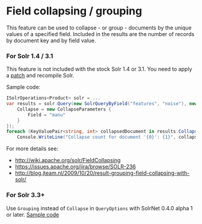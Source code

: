 # Field collapsing / grouping

This feature can be used to collapse - or group - documents by the unique values of a specified field. Included in the results are the number of records by document key and by field value.

### For Solr 1.4 / 3.1

This feature is not included with the stock Solr 1.4 or 3.1. You need to apply a [patch](https://issues.apache.org/jira/browse/SOLR-236) and recompile Solr.

Sample code:

```C#
ISolrOperations<Product> solr = ...
var results = solr.Query(new SolrQueryByField("features", "noise"), new QueryOptions {
    Collapse = new CollapseParameters {
        Field = "manu"
    }
});
foreach (KeyValuePair<string, int> collapsedDocument in results.Collapsing.DocResults)
    Console.WriteLine("Collapse count for document '{0}': {1}", collapsedDocument.Key, collapsedDocument.Value);
```

For more details see:

 * http://wiki.apache.org/solr/FieldCollapsing
 * https://issues.apache.org/jira/browse/SOLR-236
 * http://blog.jteam.nl/2009/10/20/result-grouping-field-collapsing-with-solr/

### For Solr 3.3+

Use `Grouping` instead of `Collapse` in `QueryOptions` with SolrNet 0.4.0 alpha 1 or later. 
[Sample code](https://github.com/fleetstar/SolrNet/blob/0fbb902f0ae43320dded6b3739748c3692d66b81/SolrNet.Tests/Integration.Sample/Tests.cs#L413-L431)
